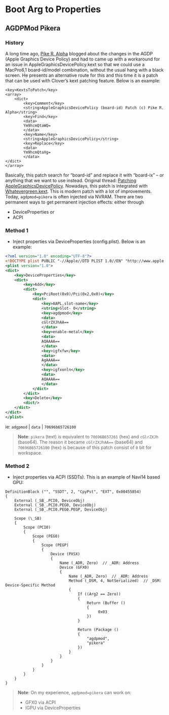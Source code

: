 # Boot Arg to Properties

## AGDPMod Pikera

### History

A long time ago, [Pike R. Alpha](https://github.com/Piker-Alpha) blogged about the changes in the AGDP (Apple Graphics Device Policy) and had to came up with a workaround for an issue in AppleGraphicsDevicePolicy.kext so that we could use a MacPro6,1 board-id/model combination, without the usual hang with a black screen. He presents an alternative route for this and this time it is a patch that can be used with Clover’s kext patching feature. Below is an example:

```zml
<key>KextsToPatch</key>        
<array>
    <dict>
        <key>Comment</key>
        <string>AppleGraphicsDevicePolicy (board-id) Patch (c) Pike R. Alpha</string>
        <key>Find</key>
        <data>
        Ym9hcmQtaWQ=
        </data>
        <key>Name</key>
        <string>AppleGraphicsDevicePolicy</string>
        <key>Replace</key>
        <data>
        Ym9hcmQtaXg=
        </data>
</dict>
</array>
```

Basically, this patch search for “board-id” and replace it with “board-ix” – or anything that we want to use instead. Original thread: [Patching AppleGraphicsDevicePolicy](https://pikeralpha.wordpress.com/2015/11/23/patching-applegraphicsdevicepolicy-kext/). Nowadays, this patch is integrated with [Whatevergreen.kext](https://github.com/acidanthera/WhateverGreen). This is modern patch with a lot of improvements. Today, `agdpmod=pikera` is often injected via NVRAM. There are two permanent ways to get permanent injection effects: either through 

- DeviceProperties or
-  ACPI

### Method 1

- Inject properties via DeviceProperties (config.plist). Below is an example:

```xml
<?xml version="1.0" encoding="UTF-8"?>
<!DOCTYPE plist PUBLIC "-//Apple//DTD PLIST 1.0//EN" "http://www.apple.com/DTDs/PropertyList-1.0.dtd">
<plist version="1.0">
<dict>
	<key>DeviceProperties</key>
	<dict>
		<key>Add</key>
		<dict>
			<key>PciRoot(0x0)/Pci(0x2,0x0)</key>
			<dict>
				<key>AAPL,slot-name</key>
				<string>Slot- 0</string>
				<key>agdpmod</key>
				<data>
				cGlrZXJhAA==
				</data>
				<key>enable-metal</key>
				<data>
				AQAAAA==
				</data>
				<key>igfxfw</key>
				<data>
				AgAAAA==
				</data>
				<key>igfxonln</key>
				<data>
				AQAAAA==
				</data>
			</dict>
		</dict>
		<key>Delete</key>
		<dict/>
	</dict>
</dict>
</plist>
```

ie: `adgpmod` | `data` | `70696b65726100`

> **Note**: `pikera` (text) is equivalent to `70696B657261` (hex) and `cGlrZXJh` (base64). The reason it became `cGlrZXJhAA==` (base64) and `70696B65726100` (hex) is because of this patch consist of `0` bit for workspace. 

### Method 2

- Inject properties via ACPI (SSDTs). This is an example of Navi14 based GPU:

```asl
DefinitionBlock ("", "SSDT", 2, "CpyPst", "EXT", 0x00455854)
{
    External (_SB_.PCI0, DeviceObj)
    External (_SB_.PCI0.PEG0, DeviceObj)
    External (_SB_.PCI0.PEG0.PEGP, DeviceObj)

    Scope (\_SB)
    {
        Scope (PCI0)
        {
            Scope (PEG0)
            {
                Scope (PEGP)
                {
                    Device (PXSX)
                    {
                        Name (_ADR, Zero)  // _ADR: Address
                        Device (GFX0)
                        {
                            Name (_ADR, Zero)  // _ADR: Address
                            Method (_DSM, 4, NotSerialized)  // _DSM: Device-Specific Method
                            {
                                If ((Arg2 == Zero))
                                {
                                    Return (Buffer ()
                                    {
                                         0x03
                                    })
                                }

                                Return (Package ()
                                { 
                                    "agdpmod",
                                    "pikera"
                                })
                            }
                        }
                    }
                }
            }
        }
    }
}
```

> **Note**: On my experience, `agdpmod=pikera` can work on:
> - GFX0 via ACPI
> - IGPU via DeviceProperties
